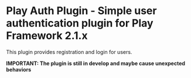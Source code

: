 # Play Auth Plugin - Simple user authentication plugin for Play Framework 2.1.x

This plugin provides registration and login for users.

**IMPORTANT: The plugin is still in develop and maybe cause unexpected behaviors**